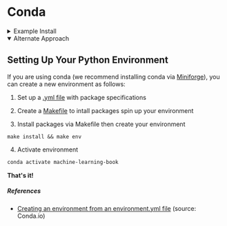 
# Conda


<details>
  <summary>Example Install</summary>
  
  ## Setting Up Your Python Environment


If you are using conda (we recommend installing conda via [Miniforge](https://github.com/conda-forge/miniforge)), you can create a new environment as follows:

```bash
conda create -n "pyml" python=3.9 numpy=1.21.2 scipy=1.7.0 scikit-learn=1.0 matplotlib=3.4.3 pandas=1.3.2
```

After creating this environment, you can activate it via

```bash
conda activate "pyml"
```



**Pip and virtualenv**

If you prefer using `pip`, you can go ahead and install the required packages via

```bash
pip install numpy==1.21.2 scipy==1.7.0 scikit-learn==1.0 matplotlib==3.4.3 pandas==1.3.2
```

We additionally recommend creating a new virtual environment. 
You can create a new virtual environment with a specific Python version using [virtualenv](https://virtualenv.pypa.io/en/latest/) as follows:

```bash
pip install virtualenv
cd /path/to/where/you/want/your/environment
virtualenv pyml
source pyml/bin/activate 
```

After activating your environment, you can install the required packages via

```bash
pip install numpy==1.21.2 scipy==1.7.0 scikit-learn==1.0 matplotlib==3.4.3 pandas==1.3.2
```
## Checking Your Python Environment

To verify that your Python environment is set up for the following chapters, we recommend running the [`../python_environment_check.py`](../python_environment_check.py) script provided in the main folder of this repository.

You can run the `python_environment_check.py` script via

    python python_environment_check.py

Shown below is an example output:

```python

[OK] Your Python version is 3.9.6 | packaged by conda-forge | (default, Jul 11 2021, 03:35:11)
[Clang 11.1.0 ]
[OK] numpy 1.21.2
[OK] scipy 1.7.0
[OK] matplotlib 3.4.3
[OK] sklearn 1.0
[OK] pandas 1.3.2
```

## Jupyter Notebooks

Please see the https://jupyter.org/install website for the latest installation instructions.

We recommend installing Jupyter Lab via


```bash
conda install -c conda-forge jupyterlab
```

or 

```bash
pip install jupyterlab
```
</details>


<details open>
  <summary>Alternate Approach</summary>
  
  ## Setting Up Your Python Environment


If you are using conda (we recommend installing conda via [Miniforge](https://github.com/conda-forge/miniforge)), you can create a new environment as follows:

1.  Set up a [.yml file](https://github.com/SalMireles/package-demo/conda/environment.yml) with package specifications 

2.  Create a [Makefile](https://github.com/SalMireles/package-demo/conda/Makefile) to intall packages spin up your environment

3.  Install packages via Makefile then create your environment
```make
make install && make env
```

4.  Activate environment
```bash
conda activate machine-learning-book
```

**That's it!**

##### References
- [Creating an environment from an environment.yml file](https://docs.conda.io/projects/conda/en/latest/user-guide/tasks/manage-environments.html#creating-an-environment-from-an-environment-yml-file) (source: Conda.io)



